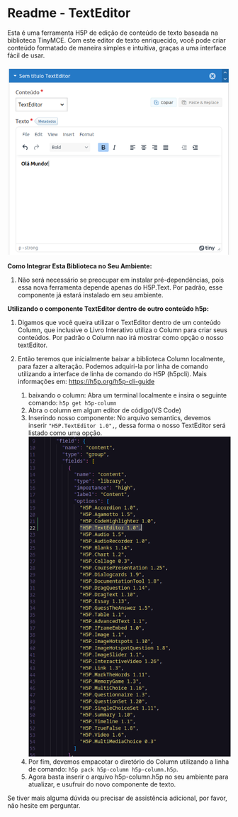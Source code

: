 # Readme - TextEditor

Esta é uma ferramenta H5P de edição de conteúdo de texto baseada na biblioteca TinyMCE. Com este editor de texto enriquecido, você pode criar conteúdo formatado de maneira simples e intuitiva, graças a uma interface fácil de usar.

![Untitled](README/Untitled.png)

**Como Integrar Esta Biblioteca no Seu Ambiente:**

1. Não será necessário se preocupar em instalar pré-dependências, pois essa nova ferramenta depende apenas do H5P.Text. Por padrão, esse componente já estará instalado em seu ambiente.

**Utilizando o componente TextEditor dentro de outro conteúdo h5p:**

1. Digamos que você queira utilizar o TextEditor dentro de um conteúdo Column, que inclusive o Livro Interativo utiliza o Column para criar seus conteúdos. Por padrão o Column nao irá mostrar como opção o nosso textEditor.
2. Então teremos que inicialmente baixar a biblioteca Column localmente, para fazer a alteração. Podemos adquiri-la por linha de comando utilizando a interface de linha de comando do H5P (h5pcli). Mais informações em: https://h5p.org/h5p-cli-guide

   1. baixando o column: Abra um terminal localmente e insira o seguinte comando: `h5p get h5p-column`
   2. Abra o column em algum editor de código(VS Code)
   3. Inserindo nosso componente: No arquivo semantics, devemos inserir `"H5P.TextEditor 1.0",`, dessa forma o nosso TextEditor será listado como uma opção.![Untitled](README/Untitled2.png)
   4. Por fim, devemos empacotar o diretório do Column utilizando a linha de comando: `h5p pack h5p-column h5p-column.h5p`.
   5. Agora basta inserir o arquivo h5p-column.h5p no seu ambiente para atualizar, e usufruir do novo componente de texto.

Se tiver mais alguma dúvida ou precisar de assistência adicional, por favor, não hesite em perguntar.
